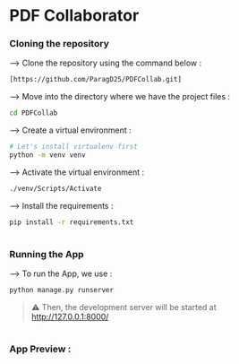 
# PDF Collaborator
</div>

### Cloning the repository

--> Clone the repository using the command below :
```bash
[https://github.com/ParagD25/PDFCollab.git]

```

--> Move into the directory where we have the project files : 
```bash
cd PDFCollab

```

--> Create a virtual environment :
```bash
# Let's install virtualenv first
python -m venv venv


```

--> Activate the virtual environment :
```bash
./venv/Scripts/Activate

```

--> Install the requirements :
```bash
pip install -r requirements.txt

```

#

### Running the App

--> To run the App, we use :
```bash
python manage.py runserver

```

> ⚠ Then, the development server will be started at http://127.0.0.1:8000/

#

### App Preview :



